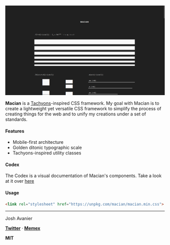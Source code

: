 [![Screenshot](screenshot.png)](https://joshavanier.github.io/macian)

**Macian** is a [Tachyons](https://tachyons.io/)-inspired CSS framework. My goal with Macian is to create a lightweight yet versatile CSS framework to simplify the process of creating things for the web and to unify my creations under a set of standards.

#### Features
+ Mobile-first architecture
+ Golden ditonic typographic scale
+ Tachyons-inspired utility classes

#### Codex
The Codex is a visual documentation of Macian's components. Take a look at it over [here](https://joshavanier.github.io/macian/)

#### Usage
```html
<link rel="stylesheet" href="https://unpkg.com/macian/macian.min.css">
```

---

Josh Avanier

**[Twitter](https://twitter.com/joshavanier)** &middot; **[Memex](https://joshavanier.github.io)**

**MIT**
